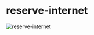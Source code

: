 # reserve-internet

![reserve-internet](https://github.com/msergiy87/reserve-internet/blob/master/reserve-internet.jpg)
